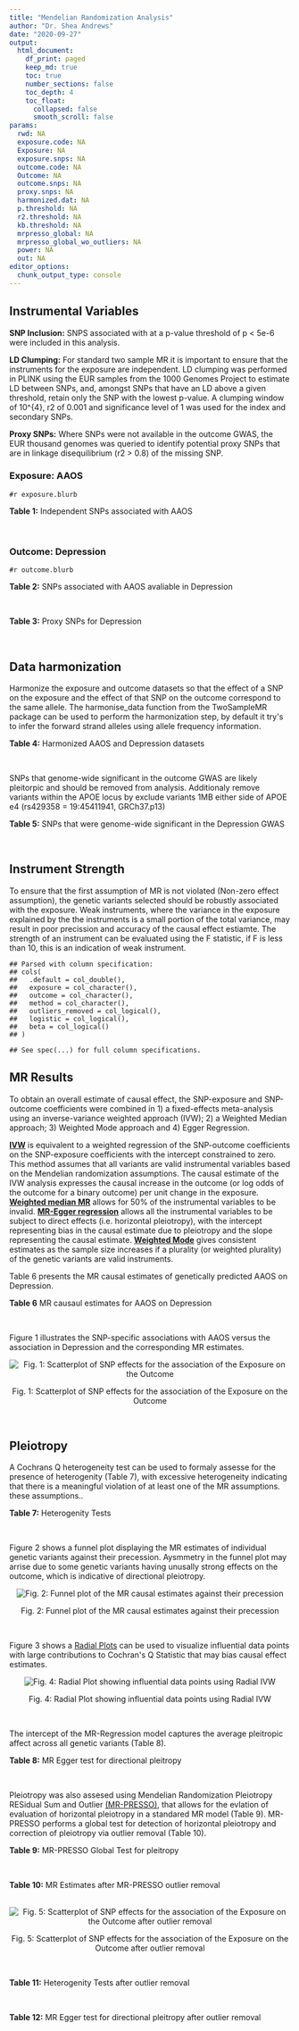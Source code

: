 ```yaml
---
title: "Mendelian Randomization Analysis"
author: "Dr. Shea Andrews"
date: "2020-09-27"
output:
  html_document:
    df_print: paged
    keep_md: true
    toc: true
    number_sections: false
    toc_depth: 4
    toc_float:
      collapsed: false
      smooth_scroll: false
params:
  rwd: NA
  exposure.code: NA
  Exposure: NA
  exposure.snps: NA
  outcome.code: NA
  Outcome: NA
  outcome.snps: NA
  proxy.snps: NA
  harmonized.dat: NA
  p.threshold: NA
  r2.threshold: NA
  kb.threshold: NA
  mrpresso_global: NA
  mrpresso_global_wo_outliers: NA
  power: NA
  out: NA
editor_options:
  chunk_output_type: console
---
```







## Instrumental Variables
**SNP Inclusion:** SNPS associated with at a p-value threshold of p < 5e-6 were included in this analysis.
<br>

**LD Clumping:** For standard two sample MR it is important to ensure that the instruments for the exposure are independent. LD clumping was performed in PLINK using the EUR samples from the 1000 Genomes Project to estimate LD between SNPs, and, amongst SNPs that have an LD above a given threshold, retain only the SNP with the lowest p-value. A clumping window of 10^{4}, r2 of 0.001 and significance level of 1 was used for the index and secondary SNPs.
<br>

**Proxy SNPs:** Where SNPs were not available in the outcome GWAS, the EUR thousand genomes was queried to identify potential proxy SNPs that are in linkage disequilibrium (r2 > 0.8) of the missing SNP.
<br>

### Exposure: AAOS
`#r exposure.blurb`
<br>

**Table 1:** Independent SNPs associated with AAOS
<div data-pagedtable="false">
  <script data-pagedtable-source type="application/json">
{"columns":[{"label":["SNP"],"name":[1],"type":["chr"],"align":["left"]},{"label":["CHROM"],"name":[2],"type":["dbl"],"align":["right"]},{"label":["POS"],"name":[3],"type":["dbl"],"align":["right"]},{"label":["REF"],"name":[4],"type":["chr"],"align":["left"]},{"label":["ALT"],"name":[5],"type":["chr"],"align":["left"]},{"label":["AF"],"name":[6],"type":["dbl"],"align":["right"]},{"label":["BETA"],"name":[7],"type":["dbl"],"align":["right"]},{"label":["SE"],"name":[8],"type":["dbl"],"align":["right"]},{"label":["Z"],"name":[9],"type":["dbl"],"align":["right"]},{"label":["P"],"name":[10],"type":["dbl"],"align":["right"]},{"label":["N"],"name":[11],"type":["dbl"],"align":["right"]},{"label":["TRAIT"],"name":[12],"type":["chr"],"align":["left"]}],"data":[{"1":"rs2649062","2":"1","3":"5799177","4":"A","5":"G","6":"0.3192","7":"0.0652","8":"0.0131","9":"4.977100","10":"6.120e-07","11":"40255","12":"AAOS"},{"1":"rs4662080","2":"1","3":"14363419","4":"C","5":"T","6":"0.6649","7":"0.1421","8":"0.0296","9":"4.800676","10":"1.586e-06","11":"40255","12":"AAOS"},{"1":"rs10919252","2":"1","3":"169802956","4":"C","5":"G","6":"0.3275","7":"0.0975","8":"0.0198","9":"4.924240","10":"8.182e-07","11":"40255","12":"AAOS"},{"1":"rs6701713","2":"1","3":"207786289","4":"A","5":"G","6":"0.7983","7":"-0.0709","8":"0.0146","9":"-4.856160","10":"1.184e-06","11":"40255","12":"AAOS"},{"1":"rs144505123","2":"1","3":"221802052","4":"C","5":"T","6":"0.0113","7":"0.7709","8":"0.1609","9":"4.791175","10":"1.661e-06","11":"40255","12":"AAOS"},{"1":"rs6718282","2":"2","3":"18039651","4":"G","5":"A","6":"0.0440","7":"-0.1421","8":"0.0308","9":"-4.613636","10":"3.840e-06","11":"40255","12":"AAOS"},{"1":"rs114131510","2":"2","3":"78420700","4":"A","5":"G","6":"0.0162","7":"0.6419","8":"0.1406","9":"4.565430","10":"4.949e-06","11":"40255","12":"AAOS"},{"1":"rs12615104","2":"2","3":"109820829","4":"T","5":"C","6":"0.2566","7":"-0.1057","8":"0.0221","9":"-4.782810","10":"1.829e-06","11":"40255","12":"AAOS"},{"1":"rs111906619","2":"2","3":"127789085","4":"C","5":"T","6":"0.0709","7":"0.1268","8":"0.0256","9":"4.953125","10":"7.088e-07","11":"40255","12":"AAOS"},{"1":"rs6431219","2":"2","3":"127862133","4":"C","5":"T","6":"0.4163","7":"0.0774","8":"0.0124","9":"6.241935","10":"3.897e-10","11":"40255","12":"AAOS"},{"1":"rs359982","2":"2","3":"219826934","4":"A","5":"G","6":"0.0781","7":"0.2660","8":"0.0513","9":"5.185190","10":"2.159e-07","11":"40255","12":"AAOS"},{"1":"rs116341973","2":"3","3":"63462893","4":"A","5":"G","6":"0.0227","7":"0.2057","8":"0.0399","9":"5.155390","10":"2.478e-07","11":"40255","12":"AAOS"},{"1":"rs145799027","2":"3","3":"114438213","4":"T","5":"C","6":"0.0147","7":"0.7485","8":"0.1601","9":"4.675200","10":"2.933e-06","11":"40255","12":"AAOS"},{"1":"rs71602496","2":"4","3":"661002","4":"A","5":"G","6":"0.1453","7":"0.0780","8":"0.0171","9":"4.561400","10":"4.978e-06","11":"40255","12":"AAOS"},{"1":"rs115803892","2":"4","3":"134185712","4":"G","5":"A","6":"0.0129","7":"0.9151","8":"0.1973","9":"4.638115","10":"3.498e-06","11":"40255","12":"AAOS"},{"1":"rs1689013","2":"4","3":"181048651","4":"T","5":"C","6":"0.2493","7":"0.0637","8":"0.0139","9":"4.582730","10":"4.657e-06","11":"40255","12":"AAOS"},{"1":"rs144202318","2":"5","3":"165711579","4":"G","5":"A","6":"0.0135","7":"0.7219","8":"0.1572","9":"4.592239","10":"4.356e-06","11":"40255","12":"AAOS"},{"1":"rs77345379","2":"6","3":"69273670","4":"C","5":"T","6":"0.0185","7":"0.2291","8":"0.0501","9":"4.572854","10":"4.830e-06","11":"40255","12":"AAOS"},{"1":"rs12153819","2":"6","3":"83773049","4":"C","5":"T","6":"0.1018","7":"-0.1092","8":"0.0235","9":"-4.646809","10":"3.291e-06","11":"40255","12":"AAOS"},{"1":"rs17170228","2":"7","3":"33076314","4":"G","5":"A","6":"0.0623","7":"0.1215","8":"0.0248","9":"4.899194","10":"1.004e-06","11":"40255","12":"AAOS"},{"1":"rs149907089","2":"7","3":"151626353","4":"G","5":"C","6":"0.0162","7":"0.7109","8":"0.1535","9":"4.631270","10":"3.637e-06","11":"40255","12":"AAOS"},{"1":"rs2725066","2":"8","3":"4438058","4":"T","5":"A","6":"0.5128","7":"-0.0936","8":"0.0191","9":"-4.900524","10":"9.948e-07","11":"40255","12":"AAOS"},{"1":"rs117201713","2":"8","3":"121340499","4":"G","5":"C","6":"0.0408","7":"0.2125","8":"0.0456","9":"4.660088","10":"3.120e-06","11":"40255","12":"AAOS"},{"1":"rs36033332","2":"9","3":"26834807","4":"C","5":"G","6":"0.0386","7":"0.4601","8":"0.0865","9":"5.319080","10":"1.030e-07","11":"40255","12":"AAOS"},{"1":"rs7930318","2":"11","3":"60033371","4":"C","5":"T","6":"0.5996","7":"0.0750","8":"0.0125","9":"6.000000","10":"2.245e-09","11":"40255","12":"AAOS"},{"1":"rs567075","2":"11","3":"85830157","4":"T","5":"C","6":"0.6903","7":"0.0900","8":"0.0132","9":"6.818180","10":"9.084e-12","11":"40255","12":"AAOS"},{"1":"rs11218343","2":"11","3":"121435587","4":"T","5":"C","6":"0.0395","7":"-0.1653","8":"0.0329","9":"-5.024320","10":"5.148e-07","11":"40255","12":"AAOS"},{"1":"rs7958488","2":"12","3":"6546166","4":"A","5":"T","6":"0.0195","7":"0.5085","8":"0.1111","9":"4.576960","10":"4.719e-06","11":"40255","12":"AAOS"},{"1":"rs1118069","2":"12","3":"84739181","4":"A","5":"T","6":"0.7195","7":"0.1012","8":"0.0216","9":"4.685190","10":"2.693e-06","11":"40255","12":"AAOS"},{"1":"rs140016885","2":"12","3":"99679113","4":"A","5":"G","6":"0.0144","7":"0.6851","8":"0.1416","9":"4.838280","10":"1.310e-06","11":"40255","12":"AAOS"},{"1":"rs9582517","2":"13","3":"102331030","4":"T","5":"C","6":"0.5073","7":"-0.1185","8":"0.0257","9":"-4.610890","10":"3.908e-06","11":"40255","12":"AAOS"},{"1":"rs146189059","2":"14","3":"47173254","4":"C","5":"G","6":"0.0111","7":"0.9444","8":"0.1835","9":"5.146590","10":"2.634e-07","11":"40255","12":"AAOS"},{"1":"rs17125944","2":"14","3":"53400629","4":"T","5":"C","6":"0.0924","7":"0.0960","8":"0.0203","9":"4.729060","10":"2.321e-06","11":"40255","12":"AAOS"},{"1":"rs150193285","2":"15","3":"75224360","4":"C","5":"T","6":"0.0109","7":"0.7622","8":"0.1650","9":"4.619394","10":"3.834e-06","11":"40255","12":"AAOS"},{"1":"rs9947273","2":"18","3":"35409158","4":"G","5":"A","6":"0.1431","7":"-0.0853","8":"0.0178","9":"-4.792135","10":"1.593e-06","11":"40255","12":"AAOS"},{"1":"rs62117204","2":"19","3":"45242967","4":"C","5":"T","6":"0.0601","7":"-0.1867","8":"0.0278","9":"-6.715827","10":"1.864e-11","11":"40255","12":"AAOS"},{"1":"rs76205446","2":"19","3":"45355267","4":"T","5":"A","6":"0.0143","7":"0.7096","8":"0.1234","9":"5.750405","10":"9.010e-09","11":"40255","12":"AAOS"},{"1":"rs2075650","2":"19","3":"45395619","4":"A","5":"G","6":"0.2197","7":"0.5502","8":"0.0223","9":"24.672600","10":"5.980e-134","11":"40255","12":"AAOS"},{"1":"rs141441332","2":"19","3":"45438575","4":"C","5":"A","6":"0.0110","7":"0.5383","8":"0.0632","9":"8.517405","10":"1.713e-17","11":"40255","12":"AAOS"},{"1":"rs204469","2":"19","3":"45490285","4":"A","5":"G","6":"0.9632","7":"0.1588","8":"0.0341","9":"4.656890","10":"3.269e-06","11":"40255","12":"AAOS"},{"1":"rs2827191","2":"21","3":"23361798","4":"C","5":"T","6":"0.2857","7":"0.1277","8":"0.0279","9":"4.577061","10":"4.895e-06","11":"40255","12":"AAOS"},{"1":"rs1043441","2":"22","3":"39130964","4":"C","5":"T","6":"0.2893","7":"-0.0639","8":"0.0135","9":"-4.733333","10":"2.110e-06","11":"40255","12":"AAOS"}],"options":{"columns":{"min":{},"max":[10]},"rows":{"min":[10],"max":[10]},"pages":{}}}
  </script>
</div>
<br>

### Outcome: Depression
`#r outcome.blurb`
<br>

**Table 2:** SNPs associated with AAOS avaliable in Depression
<div data-pagedtable="false">
  <script data-pagedtable-source type="application/json">
{"columns":[{"label":["SNP"],"name":[1],"type":["chr"],"align":["left"]},{"label":["CHROM"],"name":[2],"type":["dbl"],"align":["right"]},{"label":["POS"],"name":[3],"type":["dbl"],"align":["right"]},{"label":["REF"],"name":[4],"type":["chr"],"align":["left"]},{"label":["ALT"],"name":[5],"type":["chr"],"align":["left"]},{"label":["AF"],"name":[6],"type":["dbl"],"align":["right"]},{"label":["BETA"],"name":[7],"type":["dbl"],"align":["right"]},{"label":["SE"],"name":[8],"type":["dbl"],"align":["right"]},{"label":["Z"],"name":[9],"type":["dbl"],"align":["right"]},{"label":["P"],"name":[10],"type":["dbl"],"align":["right"]},{"label":["N"],"name":[11],"type":["dbl"],"align":["right"]},{"label":["TRAIT"],"name":[12],"type":["chr"],"align":["left"]}],"data":[{"1":"rs2649062","2":"1","3":"5799177","4":"A","5":"G","6":"0.3162","7":"0.0020","8":"0.0038","9":"0.52631600","10":"0.6015000","11":"807553","12":"Depression"},{"1":"rs4662080","2":"1","3":"14363419","4":"C","5":"T","6":"0.7177","7":"0.0022","8":"0.0040","9":"0.55000000","10":"0.5852000","11":"807553","12":"Depression"},{"1":"rs10919252","2":"1","3":"169802956","4":"C","5":"G","6":"0.3276","7":"0.0034","8":"0.0037","9":"0.91891900","10":"0.3618000","11":"807553","12":"Depression"},{"1":"rs6701713","2":"1","3":"207786289","4":"A","5":"G","6":"0.8125","7":"-0.0009","8":"0.0045","9":"-0.20000000","10":"0.8427000","11":"807553","12":"Depression"},{"1":"rs144505123","2":"1","3":"221802052","4":"C","5":"T","6":"0.0086","7":"-0.0258","8":"0.0222","9":"-1.16216216","10":"0.2445000","11":"807553","12":"Depression"},{"1":"rs6718282","2":"2","3":"18039651","4":"G","5":"A","6":"0.0509","7":"0.0004","8":"0.0083","9":"0.04819277","10":"0.9614000","11":"807553","12":"Depression"},{"1":"rs12615104","2":"2","3":"109820829","4":"T","5":"C","6":"0.2616","7":"0.0023","8":"0.0040","9":"0.57500000","10":"0.5683000","11":"807553","12":"Depression"},{"1":"rs111906619","2":"2","3":"127789085","4":"C","5":"T","6":"0.0748","7":"0.0102","8":"0.0069","9":"1.47826087","10":"0.1366000","11":"807553","12":"Depression"},{"1":"rs6431219","2":"2","3":"127862133","4":"C","5":"T","6":"0.4097","7":"0.0018","8":"0.0036","9":"0.50000000","10":"0.6198000","11":"807553","12":"Depression"},{"1":"rs359982","2":"2","3":"219826934","4":"A","5":"G","6":"0.0702","7":"0.0160","8":"0.0073","9":"2.19178000","10":"0.0274300","11":"807553","12":"Depression"},{"1":"rs116341973","2":"3","3":"63462893","4":"A","5":"G","6":"0.0225","7":"-0.0117","8":"0.0120","9":"-0.97500000","10":"0.3292000","11":"807553","12":"Depression"},{"1":"rs71602496","2":"4","3":"661002","4":"A","5":"G","6":"0.1540","7":"0.0004","8":"0.0050","9":"0.08000000","10":"0.9367000","11":"807553","12":"Depression"},{"1":"rs115803892","2":"4","3":"134185712","4":"G","5":"A","6":"0.0118","7":"-0.0067","8":"0.0169","9":"-0.39644970","10":"0.6923000","11":"807553","12":"Depression"},{"1":"rs1689013","2":"4","3":"181048651","4":"T","5":"C","6":"0.2447","7":"0.0032","8":"0.0041","9":"0.78048800","10":"0.4386000","11":"807553","12":"Depression"},{"1":"rs144202318","2":"5","3":"165711579","4":"G","5":"A","6":"0.0134","7":"0.0316","8":"0.0167","9":"1.89221557","10":"0.0588800","11":"807553","12":"Depression"},{"1":"rs77345379","2":"6","3":"69273670","4":"C","5":"T","6":"0.0192","7":"-0.0190","8":"0.0135","9":"-1.40740741","10":"0.1594000","11":"807553","12":"Depression"},{"1":"rs12153819","2":"6","3":"83773049","4":"C","5":"T","6":"0.1235","7":"0.0129","8":"0.0054","9":"2.38888889","10":"0.0177500","11":"807553","12":"Depression"},{"1":"rs17170228","2":"7","3":"33076314","4":"G","5":"A","6":"0.0656","7":"-0.0034","8":"0.0072","9":"-0.47222222","10":"0.6346000","11":"807553","12":"Depression"},{"1":"rs2725066","2":"8","3":"4438058","4":"T","5":"A","6":"0.5217","7":"0.0059","8":"0.0036","9":"1.63888889","10":"0.1039000","11":"807553","12":"Depression"},{"1":"rs117201713","2":"8","3":"121340499","4":"G","5":"C","6":"0.0387","7":"-0.0179","8":"0.0093","9":"-1.92473118","10":"0.0535000","11":"807553","12":"Depression"},{"1":"rs36033332","2":"9","3":"26834807","4":"C","5":"G","6":"0.0487","7":"0.0114","8":"0.0090","9":"1.26667000","10":"0.2037000","11":"807553","12":"Depression"},{"1":"rs7930318","2":"11","3":"60033371","4":"C","5":"T","6":"0.5961","7":"-0.0008","8":"0.0036","9":"-0.22222222","10":"0.8255000","11":"807553","12":"Depression"},{"1":"rs567075","2":"11","3":"85830157","4":"T","5":"C","6":"0.6784","7":"-0.0038","8":"0.0038","9":"-1.00000000","10":"0.3210000","11":"807553","12":"Depression"},{"1":"rs11218343","2":"11","3":"121435587","4":"T","5":"C","6":"0.0388","7":"-0.0013","8":"0.0092","9":"-0.14130400","10":"0.8873000","11":"807553","12":"Depression"},{"1":"rs7958488","2":"12","3":"6546166","4":"A","5":"T","6":"0.0238","7":"0.0070","8":"0.0122","9":"0.57377000","10":"0.5659000","11":"807553","12":"Depression"},{"1":"rs1118069","2":"12","3":"84739181","4":"A","5":"T","6":"0.7157","7":"0.0157","8":"0.0039","9":"4.02564000","10":"0.0000647","11":"807553","12":"Depression"},{"1":"rs140016885","2":"12","3":"99679113","4":"A","5":"G","6":"0.0153","7":"0.0376","8":"0.0173","9":"2.17341000","10":"0.0300500","11":"807553","12":"Depression"},{"1":"rs9582517","2":"13","3":"102331030","4":"T","5":"C","6":"0.4960","7":"0.0003","8":"0.0035","9":"0.08571430","10":"0.9322000","11":"807553","12":"Depression"},{"1":"rs146189059","2":"14","3":"47173254","4":"C","5":"G","6":"0.0093","7":"0.0227","8":"0.0206","9":"1.10194000","10":"0.2695000","11":"807553","12":"Depression"},{"1":"rs17125944","2":"14","3":"53400629","4":"T","5":"C","6":"0.0909","7":"-0.0136","8":"0.0061","9":"-2.22951000","10":"0.0269300","11":"807553","12":"Depression"},{"1":"rs150193285","2":"15","3":"75224360","4":"C","5":"T","6":"0.0111","7":"0.0185","8":"0.0173","9":"1.06936416","10":"0.2858000","11":"807553","12":"Depression"},{"1":"rs62117204","2":"19","3":"45242967","4":"C","5":"T","6":"0.0706","7":"0.0159","8":"0.0070","9":"2.27142857","10":"0.0222100","11":"807553","12":"Depression"},{"1":"rs76205446","2":"19","3":"45355267","4":"T","5":"A","6":"0.0103","7":"0.0060","8":"0.0188","9":"0.31914894","10":"0.7502000","11":"807553","12":"Depression"},{"1":"rs2075650","2":"19","3":"45395619","4":"A","5":"G","6":"0.1450","7":"-0.0001","8":"0.0050","9":"-0.02000000","10":"0.9842000","11":"807553","12":"Depression"},{"1":"rs141441332","2":"19","3":"45438575","4":"C","5":"A","6":"0.0112","7":"0.0071","8":"0.0181","9":"0.39226519","10":"0.6955000","11":"807553","12":"Depression"},{"1":"rs204469","2":"19","3":"45490285","4":"A","5":"G","6":"0.9576","7":"0.0079","8":"0.0089","9":"0.88764000","10":"0.3730000","11":"807553","12":"Depression"},{"1":"rs2827191","2":"21","3":"23361798","4":"C","5":"T","6":"0.2904","7":"-0.0058","8":"0.0039","9":"-1.48717949","10":"0.1400000","11":"807553","12":"Depression"},{"1":"rs1043441","2":"22","3":"39130964","4":"C","5":"T","6":"0.2951","7":"0.0077","8":"0.0039","9":"1.97435897","10":"0.0500700","11":"807553","12":"Depression"},{"1":"rs114131510","2":"NA","3":"NA","4":"NA","5":"NA","6":"NA","7":"NA","8":"NA","9":"NA","10":"NA","11":"NA","12":"NA"},{"1":"rs145799027","2":"NA","3":"NA","4":"NA","5":"NA","6":"NA","7":"NA","8":"NA","9":"NA","10":"NA","11":"NA","12":"NA"},{"1":"rs149907089","2":"NA","3":"NA","4":"NA","5":"NA","6":"NA","7":"NA","8":"NA","9":"NA","10":"NA","11":"NA","12":"NA"},{"1":"rs9947273","2":"NA","3":"NA","4":"NA","5":"NA","6":"NA","7":"NA","8":"NA","9":"NA","10":"NA","11":"NA","12":"NA"}],"options":{"columns":{"min":{},"max":[10]},"rows":{"min":[10],"max":[10]},"pages":{}}}
  </script>
</div>
<br>

**Table 3:** Proxy SNPs for Depression
<div data-pagedtable="false">
  <script data-pagedtable-source type="application/json">
{"columns":[{"label":["target_snp"],"name":[1],"type":["chr"],"align":["left"]},{"label":["proxy_snp"],"name":[2],"type":["chr"],"align":["left"]},{"label":["ld.r2"],"name":[3],"type":["dbl"],"align":["right"]},{"label":["Dprime"],"name":[4],"type":["dbl"],"align":["right"]},{"label":["PHASE"],"name":[5],"type":["chr"],"align":["left"]},{"label":["X12"],"name":[6],"type":["lgl"],"align":["right"]},{"label":["CHROM"],"name":[7],"type":["dbl"],"align":["right"]},{"label":["POS"],"name":[8],"type":["dbl"],"align":["right"]},{"label":["REF.proxy"],"name":[9],"type":["chr"],"align":["left"]},{"label":["ALT.proxy"],"name":[10],"type":["lgl"],"align":["right"]},{"label":["AF"],"name":[11],"type":["dbl"],"align":["right"]},{"label":["BETA"],"name":[12],"type":["dbl"],"align":["right"]},{"label":["SE"],"name":[13],"type":["dbl"],"align":["right"]},{"label":["Z"],"name":[14],"type":["dbl"],"align":["right"]},{"label":["P"],"name":[15],"type":["dbl"],"align":["right"]},{"label":["N"],"name":[16],"type":["dbl"],"align":["right"]},{"label":["TRAIT"],"name":[17],"type":["chr"],"align":["left"]},{"label":["ref"],"name":[18],"type":["chr"],"align":["left"]},{"label":["ref.proxy"],"name":[19],"type":["lgl"],"align":["right"]},{"label":["alt"],"name":[20],"type":["chr"],"align":["left"]},{"label":["alt.proxy"],"name":[21],"type":["chr"],"align":["left"]},{"label":["ALT"],"name":[22],"type":["chr"],"align":["left"]},{"label":["REF"],"name":[23],"type":["chr"],"align":["left"]},{"label":["proxy.outcome"],"name":[24],"type":["lgl"],"align":["right"]}],"data":[{"1":"rs9947273","2":"rs28702850","3":"1","4":"1","5":"AT/GC","6":"NA","7":"18","8":"35373923","9":"C","10":"TRUE","11":"0.1548","12":"0.0074","13":"0.0049","14":"1.510204","15":"0.1339","16":"807553","17":"Depression","18":"A","19":"TRUE","20":"G","21":"C","22":"A","23":"G","24":"TRUE"},{"1":"rs114131510","2":"NA","3":"NA","4":"NA","5":"NA","6":"NA","7":"NA","8":"NA","9":"NA","10":"NA","11":"NA","12":"NA","13":"NA","14":"NA","15":"NA","16":"NA","17":"NA","18":"NA","19":"NA","20":"NA","21":"NA","22":"NA","23":"NA","24":"NA"},{"1":"rs145799027","2":"NA","3":"NA","4":"NA","5":"NA","6":"NA","7":"NA","8":"NA","9":"NA","10":"NA","11":"NA","12":"NA","13":"NA","14":"NA","15":"NA","16":"NA","17":"NA","18":"NA","19":"NA","20":"NA","21":"NA","22":"NA","23":"NA","24":"NA"},{"1":"rs149907089","2":"NA","3":"NA","4":"NA","5":"NA","6":"NA","7":"NA","8":"NA","9":"NA","10":"NA","11":"NA","12":"NA","13":"NA","14":"NA","15":"NA","16":"NA","17":"NA","18":"NA","19":"NA","20":"NA","21":"NA","22":"NA","23":"NA","24":"NA"}],"options":{"columns":{"min":{},"max":[10]},"rows":{"min":[10],"max":[10]},"pages":{}}}
  </script>
</div>
<br>

## Data harmonization
Harmonize the exposure and outcome datasets so that the effect of a SNP on the exposure and the effect of that SNP on the outcome correspond to the same allele. The harmonise_data function from the TwoSampleMR package can be used to perform the harmonization step, by default it try's to infer the forward strand alleles using allele frequency information.
<br>

**Table 4:** Harmonized AAOS and Depression datasets
<div data-pagedtable="false">
  <script data-pagedtable-source type="application/json">
{"columns":[{"label":["SNP"],"name":[1],"type":["chr"],"align":["left"]},{"label":["effect_allele.exposure"],"name":[2],"type":["chr"],"align":["left"]},{"label":["other_allele.exposure"],"name":[3],"type":["chr"],"align":["left"]},{"label":["effect_allele.outcome"],"name":[4],"type":["chr"],"align":["left"]},{"label":["other_allele.outcome"],"name":[5],"type":["chr"],"align":["left"]},{"label":["beta.exposure"],"name":[6],"type":["dbl"],"align":["right"]},{"label":["beta.outcome"],"name":[7],"type":["dbl"],"align":["right"]},{"label":["eaf.exposure"],"name":[8],"type":["dbl"],"align":["right"]},{"label":["eaf.outcome"],"name":[9],"type":["dbl"],"align":["right"]},{"label":["remove"],"name":[10],"type":["lgl"],"align":["right"]},{"label":["palindromic"],"name":[11],"type":["lgl"],"align":["right"]},{"label":["ambiguous"],"name":[12],"type":["lgl"],"align":["right"]},{"label":["id.outcome"],"name":[13],"type":["chr"],"align":["left"]},{"label":["chr.outcome"],"name":[14],"type":["dbl"],"align":["right"]},{"label":["pos.outcome"],"name":[15],"type":["dbl"],"align":["right"]},{"label":["se.outcome"],"name":[16],"type":["dbl"],"align":["right"]},{"label":["z.outcome"],"name":[17],"type":["dbl"],"align":["right"]},{"label":["pval.outcome"],"name":[18],"type":["dbl"],"align":["right"]},{"label":["samplesize.outcome"],"name":[19],"type":["dbl"],"align":["right"]},{"label":["outcome"],"name":[20],"type":["chr"],"align":["left"]},{"label":["mr_keep.outcome"],"name":[21],"type":["lgl"],"align":["right"]},{"label":["pval_origin.outcome"],"name":[22],"type":["chr"],"align":["left"]},{"label":["chr.exposure"],"name":[23],"type":["dbl"],"align":["right"]},{"label":["pos.exposure"],"name":[24],"type":["dbl"],"align":["right"]},{"label":["se.exposure"],"name":[25],"type":["dbl"],"align":["right"]},{"label":["z.exposure"],"name":[26],"type":["dbl"],"align":["right"]},{"label":["pval.exposure"],"name":[27],"type":["dbl"],"align":["right"]},{"label":["samplesize.exposure"],"name":[28],"type":["dbl"],"align":["right"]},{"label":["exposure"],"name":[29],"type":["chr"],"align":["left"]},{"label":["mr_keep.exposure"],"name":[30],"type":["lgl"],"align":["right"]},{"label":["pval_origin.exposure"],"name":[31],"type":["chr"],"align":["left"]},{"label":["id.exposure"],"name":[32],"type":["chr"],"align":["left"]},{"label":["action"],"name":[33],"type":["dbl"],"align":["right"]},{"label":["mr_keep"],"name":[34],"type":["lgl"],"align":["right"]},{"label":["pt"],"name":[35],"type":["dbl"],"align":["right"]},{"label":["pleitropy_keep"],"name":[36],"type":["lgl"],"align":["right"]},{"label":["mrpresso_RSSobs"],"name":[37],"type":["dbl"],"align":["right"]},{"label":["mrpresso_pval"],"name":[38],"type":["dbl"],"align":["right"]},{"label":["mrpresso_keep"],"name":[39],"type":["lgl"],"align":["right"]}],"data":[{"1":"rs1043441","2":"T","3":"C","4":"T","5":"C","6":"-0.0639","7":"0.0077","8":"0.2893","9":"0.2951","10":"FALSE","11":"FALSE","12":"FALSE","13":"IJGzs3","14":"22","15":"39130964","16":"0.0039","17":"1.97435897","18":"0.0500700","19":"807553","20":"Howard2019dep23andMe","21":"TRUE","22":"reported","23":"22","24":"39130964","25":"0.0135","26":"-4.733333","27":"2.110e-06","28":"40255","29":"Huang2017aaos","30":"TRUE","31":"reported","32":"g7cVjs","33":"2","34":"TRUE","35":"5e-06","36":"TRUE","37":"6.961264e-05","38":"1.0000","39":"TRUE"},{"1":"rs10919252","2":"G","3":"C","4":"G","5":"C","6":"0.0975","7":"0.0034","8":"0.3275","9":"0.3276","10":"FALSE","11":"TRUE","12":"FALSE","13":"IJGzs3","14":"1","15":"169802956","16":"0.0037","17":"0.91891900","18":"0.3618000","19":"807553","20":"Howard2019dep23andMe","21":"TRUE","22":"reported","23":"1","24":"169802956","25":"0.0198","26":"4.924240","27":"8.182e-07","28":"40255","29":"Huang2017aaos","30":"TRUE","31":"reported","32":"g7cVjs","33":"2","34":"TRUE","35":"5e-06","36":"TRUE","37":"6.754673e-06","38":"1.0000","39":"TRUE"},{"1":"rs1118069","2":"T","3":"A","4":"T","5":"A","6":"0.1012","7":"0.0157","8":"0.7195","9":"0.7157","10":"FALSE","11":"TRUE","12":"FALSE","13":"IJGzs3","14":"12","15":"84739181","16":"0.0039","17":"4.02564000","18":"0.0000647","19":"807553","20":"Howard2019dep23andMe","21":"TRUE","22":"reported","23":"12","24":"84739181","25":"0.0216","26":"4.685190","27":"2.693e-06","28":"40255","29":"Huang2017aaos","30":"TRUE","31":"reported","32":"g7cVjs","33":"2","34":"TRUE","35":"5e-06","36":"TRUE","37":"2.297323e-04","38":"0.0033","39":"FALSE"},{"1":"rs111906619","2":"T","3":"C","4":"T","5":"C","6":"0.1268","7":"0.0102","8":"0.0709","9":"0.0748","10":"FALSE","11":"FALSE","12":"FALSE","13":"IJGzs3","14":"2","15":"127789085","16":"0.0069","17":"1.47826087","18":"0.1366000","19":"807553","20":"Howard2019dep23andMe","21":"TRUE","22":"reported","23":"2","24":"127789085","25":"0.0256","26":"4.953125","27":"7.088e-07","28":"40255","29":"Huang2017aaos","30":"TRUE","31":"reported","32":"g7cVjs","33":"2","34":"TRUE","35":"5e-06","36":"TRUE","37":"8.435264e-05","38":"1.0000","39":"TRUE"},{"1":"rs11218343","2":"C","3":"T","4":"C","5":"T","6":"-0.1653","7":"-0.0013","8":"0.0395","9":"0.0388","10":"FALSE","11":"FALSE","12":"FALSE","13":"IJGzs3","14":"11","15":"121435587","16":"0.0092","17":"-0.14130400","18":"0.8873000","19":"807553","20":"Howard2019dep23andMe","21":"TRUE","22":"reported","23":"11","24":"121435587","25":"0.0329","26":"-5.024320","27":"5.148e-07","28":"40255","29":"Huang2017aaos","30":"TRUE","31":"reported","32":"g7cVjs","33":"2","34":"TRUE","35":"5e-06","36":"TRUE","37":"2.748206e-08","38":"1.0000","39":"TRUE"},{"1":"rs115803892","2":"A","3":"G","4":"A","5":"G","6":"0.9151","7":"-0.0067","8":"0.0129","9":"0.0118","10":"FALSE","11":"FALSE","12":"FALSE","13":"IJGzs3","14":"4","15":"134185712","16":"0.0169","17":"-0.39644970","18":"0.6923000","19":"807553","20":"Howard2019dep23andMe","21":"TRUE","22":"reported","23":"4","24":"134185712","25":"0.1973","26":"4.638115","27":"3.498e-06","28":"40255","29":"Huang2017aaos","30":"TRUE","31":"reported","32":"g7cVjs","33":"2","34":"TRUE","35":"5e-06","36":"TRUE","37":"2.714574e-04","38":"1.0000","39":"TRUE"},{"1":"rs116341973","2":"G","3":"A","4":"G","5":"A","6":"0.2057","7":"-0.0117","8":"0.0227","9":"0.0225","10":"FALSE","11":"FALSE","12":"FALSE","13":"IJGzs3","14":"3","15":"63462893","16":"0.0120","17":"-0.97500000","18":"0.3292000","19":"807553","20":"Howard2019dep23andMe","21":"TRUE","22":"reported","23":"3","24":"63462893","25":"0.0399","26":"5.155390","27":"2.478e-07","28":"40255","29":"Huang2017aaos","30":"TRUE","31":"reported","32":"g7cVjs","33":"2","34":"TRUE","35":"5e-06","36":"TRUE","37":"1.866125e-04","38":"1.0000","39":"TRUE"},{"1":"rs117201713","2":"C","3":"G","4":"C","5":"G","6":"0.2125","7":"-0.0179","8":"0.0408","9":"0.0387","10":"FALSE","11":"TRUE","12":"FALSE","13":"IJGzs3","14":"8","15":"121340499","16":"0.0093","17":"-1.92473118","18":"0.0535000","19":"807553","20":"Howard2019dep23andMe","21":"TRUE","22":"reported","23":"8","24":"121340499","25":"0.0456","26":"4.660088","27":"3.120e-06","28":"40255","29":"Huang2017aaos","30":"TRUE","31":"reported","32":"g7cVjs","33":"2","34":"TRUE","35":"5e-06","36":"TRUE","37":"4.058580e-04","38":"1.0000","39":"TRUE"},{"1":"rs12153819","2":"T","3":"C","4":"T","5":"C","6":"-0.1092","7":"0.0129","8":"0.1018","9":"0.1235","10":"FALSE","11":"FALSE","12":"FALSE","13":"IJGzs3","14":"6","15":"83773049","16":"0.0054","17":"2.38888889","18":"0.0177500","19":"807553","20":"Howard2019dep23andMe","21":"TRUE","22":"reported","23":"6","24":"83773049","25":"0.0235","26":"-4.646809","27":"3.291e-06","28":"40255","29":"Huang2017aaos","30":"TRUE","31":"reported","32":"g7cVjs","33":"2","34":"TRUE","35":"5e-06","36":"TRUE","37":"1.978565e-04","38":"0.2970","39":"TRUE"},{"1":"rs12615104","2":"C","3":"T","4":"C","5":"T","6":"-0.1057","7":"0.0023","8":"0.2566","9":"0.2616","10":"FALSE","11":"FALSE","12":"FALSE","13":"IJGzs3","14":"2","15":"109820829","16":"0.0040","17":"0.57500000","18":"0.5683000","19":"807553","20":"Howard2019dep23andMe","21":"TRUE","22":"reported","23":"2","24":"109820829","25":"0.0221","26":"-4.782810","27":"1.829e-06","28":"40255","29":"Huang2017aaos","30":"TRUE","31":"reported","32":"g7cVjs","33":"2","34":"TRUE","35":"5e-06","36":"TRUE","37":"1.099739e-05","38":"1.0000","39":"TRUE"},{"1":"rs140016885","2":"G","3":"A","4":"G","5":"A","6":"0.6851","7":"0.0376","8":"0.0144","9":"0.0153","10":"FALSE","11":"FALSE","12":"FALSE","13":"IJGzs3","14":"12","15":"99679113","16":"0.0173","17":"2.17341000","18":"0.0300500","19":"807553","20":"Howard2019dep23andMe","21":"TRUE","22":"reported","23":"12","24":"99679113","25":"0.1416","26":"4.838280","27":"1.310e-06","28":"40255","29":"Huang2017aaos","30":"TRUE","31":"reported","32":"g7cVjs","33":"2","34":"TRUE","35":"5e-06","36":"TRUE","37":"1.111695e-03","38":"1.0000","39":"TRUE"},{"1":"rs141441332","2":"A","3":"C","4":"A","5":"C","6":"0.5383","7":"0.0071","8":"0.0110","9":"0.0112","10":"FALSE","11":"FALSE","12":"FALSE","13":"IJGzs3","14":"19","15":"45438575","16":"0.0181","17":"0.39226519","18":"0.6955000","19":"807553","20":"Howard2019dep23andMe","21":"TRUE","22":"reported","23":"19","24":"45438575","25":"0.0632","26":"8.517405","27":"1.713e-17","28":"40255","29":"Huang2017aaos","30":"TRUE","31":"reported","32":"g7cVjs","33":"2","34":"TRUE","35":"5e-06","36":"FALSE","37":"NA","38":"NA","39":"NA"},{"1":"rs144202318","2":"A","3":"G","4":"A","5":"G","6":"0.7219","7":"0.0316","8":"0.0135","9":"0.0134","10":"FALSE","11":"FALSE","12":"FALSE","13":"IJGzs3","14":"5","15":"165711579","16":"0.0167","17":"1.89221557","18":"0.0588800","19":"807553","20":"Howard2019dep23andMe","21":"TRUE","22":"reported","23":"5","24":"165711579","25":"0.1572","26":"4.592239","27":"4.356e-06","28":"40255","29":"Huang2017aaos","30":"TRUE","31":"reported","32":"g7cVjs","33":"2","34":"TRUE","35":"5e-06","36":"TRUE","37":"7.262688e-04","38":"1.0000","39":"TRUE"},{"1":"rs144505123","2":"T","3":"C","4":"T","5":"C","6":"0.7709","7":"-0.0258","8":"0.0113","9":"0.0086","10":"FALSE","11":"FALSE","12":"FALSE","13":"IJGzs3","14":"1","15":"221802052","16":"0.0222","17":"-1.16216216","18":"0.2445000","19":"807553","20":"Howard2019dep23andMe","21":"TRUE","22":"reported","23":"1","24":"221802052","25":"0.1609","26":"4.791175","27":"1.661e-06","28":"40255","29":"Huang2017aaos","30":"TRUE","31":"reported","32":"g7cVjs","33":"2","34":"TRUE","35":"5e-06","36":"TRUE","37":"1.159265e-03","38":"1.0000","39":"TRUE"},{"1":"rs146189059","2":"G","3":"C","4":"G","5":"C","6":"0.9444","7":"0.0227","8":"0.0111","9":"0.0093","10":"FALSE","11":"TRUE","12":"FALSE","13":"IJGzs3","14":"14","15":"47173254","16":"0.0206","17":"1.10194000","18":"0.2695000","19":"807553","20":"Howard2019dep23andMe","21":"TRUE","22":"reported","23":"14","24":"47173254","25":"0.1835","26":"5.146590","27":"2.634e-07","28":"40255","29":"Huang2017aaos","30":"TRUE","31":"reported","32":"g7cVjs","33":"2","34":"TRUE","35":"5e-06","36":"TRUE","37":"2.390331e-04","38":"1.0000","39":"TRUE"},{"1":"rs150193285","2":"T","3":"C","4":"T","5":"C","6":"0.7622","7":"0.0185","8":"0.0109","9":"0.0111","10":"FALSE","11":"FALSE","12":"FALSE","13":"IJGzs3","14":"15","15":"75224360","16":"0.0173","17":"1.06936416","18":"0.2858000","19":"807553","20":"Howard2019dep23andMe","21":"TRUE","22":"reported","23":"15","24":"75224360","25":"0.1650","26":"4.619394","27":"3.834e-06","28":"40255","29":"Huang2017aaos","30":"TRUE","31":"reported","32":"g7cVjs","33":"2","34":"TRUE","35":"5e-06","36":"TRUE","37":"1.586570e-04","38":"1.0000","39":"TRUE"},{"1":"rs1689013","2":"C","3":"T","4":"C","5":"T","6":"0.0637","7":"0.0032","8":"0.2493","9":"0.2447","10":"FALSE","11":"FALSE","12":"FALSE","13":"IJGzs3","14":"4","15":"181048651","16":"0.0041","17":"0.78048800","18":"0.4386000","19":"807553","20":"Howard2019dep23andMe","21":"TRUE","22":"reported","23":"4","24":"181048651","25":"0.0139","26":"4.582730","27":"4.657e-06","28":"40255","29":"Huang2017aaos","30":"TRUE","31":"reported","32":"g7cVjs","33":"2","34":"TRUE","35":"5e-06","36":"TRUE","37":"7.065310e-06","38":"1.0000","39":"TRUE"},{"1":"rs17125944","2":"C","3":"T","4":"C","5":"T","6":"0.0960","7":"-0.0136","8":"0.0924","9":"0.0909","10":"FALSE","11":"FALSE","12":"FALSE","13":"IJGzs3","14":"14","15":"53400629","16":"0.0061","17":"-2.22951000","18":"0.0269300","19":"807553","20":"Howard2019dep23andMe","21":"TRUE","22":"reported","23":"14","24":"53400629","25":"0.0203","26":"4.729060","27":"2.321e-06","28":"40255","29":"Huang2017aaos","30":"TRUE","31":"reported","32":"g7cVjs","33":"2","34":"TRUE","35":"5e-06","36":"TRUE","37":"2.124339e-04","38":"0.4917","39":"TRUE"},{"1":"rs17170228","2":"A","3":"G","4":"A","5":"G","6":"0.1215","7":"-0.0034","8":"0.0623","9":"0.0656","10":"FALSE","11":"FALSE","12":"FALSE","13":"IJGzs3","14":"7","15":"33076314","16":"0.0072","17":"-0.47222222","18":"0.6346000","19":"807553","20":"Howard2019dep23andMe","21":"TRUE","22":"reported","23":"7","24":"33076314","25":"0.0248","26":"4.899194","27":"1.004e-06","28":"40255","29":"Huang2017aaos","30":"TRUE","31":"reported","32":"g7cVjs","33":"2","34":"TRUE","35":"5e-06","36":"TRUE","37":"2.043557e-05","38":"1.0000","39":"TRUE"},{"1":"rs204469","2":"G","3":"A","4":"G","5":"A","6":"0.1588","7":"0.0079","8":"0.9632","9":"0.9576","10":"FALSE","11":"FALSE","12":"FALSE","13":"IJGzs3","14":"19","15":"45490285","16":"0.0089","17":"0.88764000","18":"0.3730000","19":"807553","20":"Howard2019dep23andMe","21":"TRUE","22":"reported","23":"19","24":"45490285","25":"0.0341","26":"4.656890","27":"3.269e-06","28":"40255","29":"Huang2017aaos","30":"TRUE","31":"reported","32":"g7cVjs","33":"2","34":"TRUE","35":"5e-06","36":"FALSE","37":"NA","38":"NA","39":"NA"},{"1":"rs2075650","2":"G","3":"A","4":"G","5":"A","6":"0.5502","7":"-0.0001","8":"0.2197","9":"0.1450","10":"FALSE","11":"FALSE","12":"FALSE","13":"IJGzs3","14":"19","15":"45395619","16":"0.0050","17":"-0.02000000","18":"0.9842000","19":"807553","20":"Howard2019dep23andMe","21":"TRUE","22":"reported","23":"19","24":"45395619","25":"0.0223","26":"24.672600","27":"5.980e-134","28":"40255","29":"Huang2017aaos","30":"TRUE","31":"reported","32":"g7cVjs","33":"2","34":"TRUE","35":"5e-06","36":"FALSE","37":"NA","38":"NA","39":"NA"},{"1":"rs2649062","2":"G","3":"A","4":"G","5":"A","6":"0.0652","7":"0.0020","8":"0.3192","9":"0.3162","10":"FALSE","11":"FALSE","12":"FALSE","13":"IJGzs3","14":"1","15":"5799177","16":"0.0038","17":"0.52631600","18":"0.6015000","19":"807553","20":"Howard2019dep23andMe","21":"TRUE","22":"reported","23":"1","24":"5799177","25":"0.0131","26":"4.977100","27":"6.120e-07","28":"40255","29":"Huang2017aaos","30":"TRUE","31":"reported","32":"g7cVjs","33":"2","34":"TRUE","35":"5e-06","36":"TRUE","37":"2.065599e-06","38":"1.0000","39":"TRUE"},{"1":"rs2725066","2":"A","3":"T","4":"A","5":"T","6":"-0.0936","7":"0.0059","8":"0.5128","9":"0.5217","10":"FALSE","11":"TRUE","12":"TRUE","13":"IJGzs3","14":"8","15":"4438058","16":"0.0036","17":"1.63888889","18":"0.1039000","19":"807553","20":"Howard2019dep23andMe","21":"TRUE","22":"reported","23":"8","24":"4438058","25":"0.0191","26":"-4.900524","27":"9.948e-07","28":"40255","29":"Huang2017aaos","30":"TRUE","31":"reported","32":"g7cVjs","33":"2","34":"FALSE","35":"5e-06","36":"TRUE","37":"NA","38":"NA","39":"NA"},{"1":"rs2827191","2":"T","3":"C","4":"T","5":"C","6":"0.1277","7":"-0.0058","8":"0.2857","9":"0.2904","10":"FALSE","11":"FALSE","12":"FALSE","13":"IJGzs3","14":"21","15":"23361798","16":"0.0039","17":"-1.48717949","18":"0.1400000","19":"807553","20":"Howard2019dep23andMe","21":"TRUE","22":"reported","23":"21","24":"23361798","25":"0.0279","26":"4.577061","27":"4.895e-06","28":"40255","29":"Huang2017aaos","30":"TRUE","31":"reported","32":"g7cVjs","33":"2","34":"TRUE","35":"5e-06","36":"TRUE","37":"5.181105e-05","38":"1.0000","39":"TRUE"},{"1":"rs359982","2":"G","3":"A","4":"G","5":"A","6":"0.2660","7":"0.0160","8":"0.0781","9":"0.0702","10":"FALSE","11":"FALSE","12":"FALSE","13":"IJGzs3","14":"2","15":"219826934","16":"0.0073","17":"2.19178000","18":"0.0274300","19":"807553","20":"Howard2019dep23andMe","21":"TRUE","22":"reported","23":"2","24":"219826934","25":"0.0513","26":"5.185190","27":"2.159e-07","28":"40255","29":"Huang2017aaos","30":"TRUE","31":"reported","32":"g7cVjs","33":"2","34":"TRUE","35":"5e-06","36":"TRUE","37":"2.045290e-04","38":"1.0000","39":"TRUE"},{"1":"rs36033332","2":"G","3":"C","4":"G","5":"C","6":"0.4601","7":"0.0114","8":"0.0386","9":"0.0487","10":"FALSE","11":"TRUE","12":"FALSE","13":"IJGzs3","14":"9","15":"26834807","16":"0.0090","17":"1.26667000","18":"0.2037000","19":"807553","20":"Howard2019dep23andMe","21":"TRUE","22":"reported","23":"9","24":"26834807","25":"0.0865","26":"5.319080","27":"1.030e-07","28":"40255","29":"Huang2017aaos","30":"TRUE","31":"reported","32":"g7cVjs","33":"2","34":"TRUE","35":"5e-06","36":"TRUE","37":"6.486117e-05","38":"1.0000","39":"TRUE"},{"1":"rs4662080","2":"T","3":"C","4":"T","5":"C","6":"0.1421","7":"0.0022","8":"0.6649","9":"0.7177","10":"FALSE","11":"FALSE","12":"FALSE","13":"IJGzs3","14":"1","15":"14363419","16":"0.0040","17":"0.55000000","18":"0.5852000","19":"807553","20":"Howard2019dep23andMe","21":"TRUE","22":"reported","23":"1","24":"14363419","25":"0.0296","26":"4.800676","27":"1.586e-06","28":"40255","29":"Huang2017aaos","30":"TRUE","31":"reported","32":"g7cVjs","33":"2","34":"TRUE","35":"5e-06","36":"TRUE","37":"9.693092e-07","38":"1.0000","39":"TRUE"},{"1":"rs567075","2":"C","3":"T","4":"C","5":"T","6":"0.0900","7":"-0.0038","8":"0.6903","9":"0.6784","10":"FALSE","11":"FALSE","12":"FALSE","13":"IJGzs3","14":"11","15":"85830157","16":"0.0038","17":"-1.00000000","18":"0.3210000","19":"807553","20":"Howard2019dep23andMe","21":"TRUE","22":"reported","23":"11","24":"85830157","25":"0.0132","26":"6.818180","27":"9.084e-12","28":"40255","29":"Huang2017aaos","30":"TRUE","31":"reported","32":"g7cVjs","33":"2","34":"TRUE","35":"5e-06","36":"TRUE","37":"2.197788e-05","38":"1.0000","39":"TRUE"},{"1":"rs62117204","2":"T","3":"C","4":"T","5":"C","6":"-0.1867","7":"0.0159","8":"0.0601","9":"0.0706","10":"FALSE","11":"FALSE","12":"FALSE","13":"IJGzs3","14":"19","15":"45242967","16":"0.0070","17":"2.27142857","18":"0.0222100","19":"807553","20":"Howard2019dep23andMe","21":"TRUE","22":"reported","23":"19","24":"45242967","25":"0.0278","26":"-6.715827","27":"1.864e-11","28":"40255","29":"Huang2017aaos","30":"TRUE","31":"reported","32":"g7cVjs","33":"2","34":"TRUE","35":"5e-06","36":"FALSE","37":"NA","38":"NA","39":"NA"},{"1":"rs6431219","2":"T","3":"C","4":"T","5":"C","6":"0.0774","7":"0.0018","8":"0.4163","9":"0.4097","10":"FALSE","11":"FALSE","12":"FALSE","13":"IJGzs3","14":"2","15":"127862133","16":"0.0036","17":"0.50000000","18":"0.6198000","19":"807553","20":"Howard2019dep23andMe","21":"TRUE","22":"reported","23":"2","24":"127862133","25":"0.0124","26":"6.241935","27":"3.897e-10","28":"40255","29":"Huang2017aaos","30":"TRUE","31":"reported","32":"g7cVjs","33":"2","34":"TRUE","35":"5e-06","36":"TRUE","37":"1.282897e-06","38":"1.0000","39":"TRUE"},{"1":"rs6701713","2":"G","3":"A","4":"G","5":"A","6":"-0.0709","7":"-0.0009","8":"0.7983","9":"0.8125","10":"FALSE","11":"FALSE","12":"FALSE","13":"IJGzs3","14":"1","15":"207786289","16":"0.0045","17":"-0.20000000","18":"0.8427000","19":"807553","20":"Howard2019dep23andMe","21":"TRUE","22":"reported","23":"1","24":"207786289","25":"0.0146","26":"-4.856160","27":"1.184e-06","28":"40255","29":"Huang2017aaos","30":"TRUE","31":"reported","32":"g7cVjs","33":"2","34":"TRUE","35":"5e-06","36":"TRUE","37":"7.532559e-08","38":"1.0000","39":"TRUE"},{"1":"rs6718282","2":"A","3":"G","4":"A","5":"G","6":"-0.1421","7":"0.0004","8":"0.0440","9":"0.0509","10":"FALSE","11":"FALSE","12":"FALSE","13":"IJGzs3","14":"2","15":"18039651","16":"0.0083","17":"0.04819277","18":"0.9614000","19":"807553","20":"Howard2019dep23andMe","21":"TRUE","22":"reported","23":"2","24":"18039651","25":"0.0308","26":"-4.613636","27":"3.840e-06","28":"40255","29":"Huang2017aaos","30":"TRUE","31":"reported","32":"g7cVjs","33":"2","34":"TRUE","35":"5e-06","36":"TRUE","37":"2.807154e-06","38":"1.0000","39":"TRUE"},{"1":"rs71602496","2":"G","3":"A","4":"G","5":"A","6":"0.0780","7":"0.0004","8":"0.1453","9":"0.1540","10":"FALSE","11":"FALSE","12":"FALSE","13":"IJGzs3","14":"4","15":"661002","16":"0.0050","17":"0.08000000","18":"0.9367000","19":"807553","20":"Howard2019dep23andMe","21":"TRUE","22":"reported","23":"4","24":"661002","25":"0.0171","26":"4.561400","27":"4.978e-06","28":"40255","29":"Huang2017aaos","30":"TRUE","31":"reported","32":"g7cVjs","33":"2","34":"TRUE","35":"5e-06","36":"TRUE","37":"8.599615e-08","38":"1.0000","39":"TRUE"},{"1":"rs76205446","2":"A","3":"T","4":"A","5":"T","6":"0.7096","7":"0.0060","8":"0.0143","9":"0.0103","10":"FALSE","11":"TRUE","12":"FALSE","13":"IJGzs3","14":"19","15":"45355267","16":"0.0188","17":"0.31914894","18":"0.7502000","19":"807553","20":"Howard2019dep23andMe","21":"TRUE","22":"reported","23":"19","24":"45355267","25":"0.1234","26":"5.750405","27":"9.010e-09","28":"40255","29":"Huang2017aaos","30":"TRUE","31":"reported","32":"g7cVjs","33":"2","34":"TRUE","35":"5e-06","36":"FALSE","37":"NA","38":"NA","39":"NA"},{"1":"rs77345379","2":"T","3":"C","4":"T","5":"C","6":"0.2291","7":"-0.0190","8":"0.0185","9":"0.0192","10":"FALSE","11":"FALSE","12":"FALSE","13":"IJGzs3","14":"6","15":"69273670","16":"0.0135","17":"-1.40740741","18":"0.1594000","19":"807553","20":"Howard2019dep23andMe","21":"TRUE","22":"reported","23":"6","24":"69273670","25":"0.0501","26":"4.572854","27":"4.830e-06","28":"40255","29":"Huang2017aaos","30":"TRUE","31":"reported","32":"g7cVjs","33":"2","34":"TRUE","35":"5e-06","36":"TRUE","37":"4.511645e-04","38":"1.0000","39":"TRUE"},{"1":"rs7930318","2":"T","3":"C","4":"T","5":"C","6":"0.0750","7":"-0.0008","8":"0.5996","9":"0.5961","10":"FALSE","11":"FALSE","12":"FALSE","13":"IJGzs3","14":"11","15":"60033371","16":"0.0036","17":"-0.22222222","18":"0.8255000","19":"807553","20":"Howard2019dep23andMe","21":"TRUE","22":"reported","23":"11","24":"60033371","25":"0.0125","26":"6.000000","27":"2.245e-09","28":"40255","29":"Huang2017aaos","30":"TRUE","31":"reported","32":"g7cVjs","33":"2","34":"TRUE","35":"5e-06","36":"TRUE","37":"2.209801e-06","38":"1.0000","39":"TRUE"},{"1":"rs7958488","2":"T","3":"A","4":"T","5":"A","6":"0.5085","7":"0.0070","8":"0.0195","9":"0.0238","10":"FALSE","11":"TRUE","12":"FALSE","13":"IJGzs3","14":"12","15":"6546166","16":"0.0122","17":"0.57377000","18":"0.5659000","19":"807553","20":"Howard2019dep23andMe","21":"TRUE","22":"reported","23":"12","24":"6546166","25":"0.1111","26":"4.576960","27":"4.719e-06","28":"40255","29":"Huang2017aaos","30":"TRUE","31":"reported","32":"g7cVjs","33":"2","34":"TRUE","35":"5e-06","36":"TRUE","37":"7.056082e-06","38":"1.0000","39":"TRUE"},{"1":"rs9582517","2":"C","3":"T","4":"C","5":"T","6":"-0.1185","7":"0.0003","8":"0.5073","9":"0.4960","10":"FALSE","11":"FALSE","12":"FALSE","13":"IJGzs3","14":"13","15":"102331030","16":"0.0035","17":"0.08571430","18":"0.9322000","19":"807553","20":"Howard2019dep23andMe","21":"TRUE","22":"reported","23":"13","24":"102331030","25":"0.0257","26":"-4.610890","27":"3.908e-06","28":"40255","29":"Huang2017aaos","30":"TRUE","31":"reported","32":"g7cVjs","33":"2","34":"TRUE","35":"5e-06","36":"TRUE","37":"1.974580e-06","38":"1.0000","39":"TRUE"},{"1":"rs9947273","2":"A","3":"G","4":"A","5":"G","6":"-0.0853","7":"0.0074","8":"0.1431","9":"0.1548","10":"FALSE","11":"FALSE","12":"FALSE","13":"IJGzs3","14":"18","15":"35373923","16":"0.0049","17":"1.51020408","18":"0.1339000","19":"807553","20":"Howard2019dep23andMe","21":"TRUE","22":"reported","23":"18","24":"35409158","25":"0.0178","26":"-4.792135","27":"1.593e-06","28":"40255","29":"Huang2017aaos","30":"TRUE","31":"reported","32":"g7cVjs","33":"2","34":"TRUE","35":"5e-06","36":"TRUE","37":"6.792830e-05","38":"1.0000","39":"TRUE"}],"options":{"columns":{"min":{},"max":[10]},"rows":{"min":[10],"max":[10]},"pages":{}}}
  </script>
</div>
<br>

SNPs that genome-wide significant in the outcome GWAS are likely pleitorpic and should be removed from analysis. Additionaly remove variants within the APOE locus by exclude variants 1MB either side of APOE e4 (rs429358 = 19:45411941, GRCh37.p13)
<br>


**Table 5:** SNPs that were genome-wide significant in the Depression GWAS
<div data-pagedtable="false">
  <script data-pagedtable-source type="application/json">
{"columns":[{"label":["SNP"],"name":[1],"type":["chr"],"align":["left"]},{"label":["chr.outcome"],"name":[2],"type":["dbl"],"align":["right"]},{"label":["pos.outcome"],"name":[3],"type":["dbl"],"align":["right"]},{"label":["pval.exposure"],"name":[4],"type":["dbl"],"align":["right"]},{"label":["pval.outcome"],"name":[5],"type":["dbl"],"align":["right"]}],"data":[{"1":"rs141441332","2":"19","3":"45438575","4":"1.713e-17","5":"0.69550"},{"1":"rs204469","2":"19","3":"45490285","4":"3.269e-06","5":"0.37300"},{"1":"rs2075650","2":"19","3":"45395619","4":"5.980e-134","5":"0.98420"},{"1":"rs62117204","2":"19","3":"45242967","4":"1.864e-11","5":"0.02221"},{"1":"rs76205446","2":"19","3":"45355267","4":"9.010e-09","5":"0.75020"}],"options":{"columns":{"min":{},"max":[10]},"rows":{"min":[10],"max":[10]},"pages":{}}}
  </script>
</div>
<br>


## Instrument Strength
To ensure that the first assumption of MR is not violated (Non-zero effect assumption), the genetic variants selected should be robustly associated with the exposure. Weak instruments, where the variance in the exposure explained by the the instruments is a small portion of the total variance, may result in poor precission and accuracy of the causal effect estiamte. The strength of an instrument can be evaluated using the F statistic, if F is less than 10, this is an indication of weak instrument.


```
## Parsed with column specification:
## cols(
##   .default = col_double(),
##   exposure = col_character(),
##   outcome = col_character(),
##   method = col_character(),
##   outliers_removed = col_logical(),
##   logistic = col_logical(),
##   beta = col_logical()
## )
```

```
## See spec(...) for full column specifications.
```

<div data-pagedtable="false">
  <script data-pagedtable-source type="application/json">
{"columns":[{"label":["outliers_removed"],"name":[1],"type":["lgl"],"align":["right"]},{"label":["pve.exposure"],"name":[2],"type":["dbl"],"align":["right"]},{"label":["F"],"name":[3],"type":["dbl"],"align":["right"]},{"label":["Alpha"],"name":[4],"type":["dbl"],"align":["right"]},{"label":["NCP"],"name":[5],"type":["dbl"],"align":["right"]},{"label":["Power"],"name":[6],"type":["dbl"],"align":["right"]}],"data":[{"1":"FALSE","2":"0.02006458","3":"24.95580","4":"0.05","5":"0.03836328","6":"0.05440619"},{"1":"TRUE","2":"0.01952726","3":"25.03337","4":"0.05","5":"0.27874668","6":"0.08249648"}],"options":{"columns":{"min":{},"max":[10]},"rows":{"min":[10],"max":[10]},"pages":{}}}
  </script>
</div>

##  MR Results
To obtain an overall estimate of causal effect, the SNP-exposure and SNP-outcome coefficients were combined in 1) a fixed-effects meta-analysis using an inverse-variance weighted approach (IVW); 2) a Weighted Median approach; 3) Weighted Mode approach and 4) Egger Regression.


[**IVW**](https://doi.org/10.1002/gepi.21758) is equivalent to a weighted regression of the SNP-outcome coefficients on the SNP-exposure coefficients with the intercept constrained to zero. This method assumes that all variants are valid instrumental variables based on the Mendelian randomization assumptions. The causal estimate of the IVW analysis expresses the causal increase in the outcome (or log odds of the outcome for a binary outcome) per unit change in the exposure. [**Weighted median MR**](https://doi.org/10.1002/gepi.21965) allows for 50% of the instrumental variables to be invalid. [**MR-Egger regression**](https://doi.org/10.1093/ije/dyw220) allows all the instrumental variables to be subject to direct effects (i.e. horizontal pleiotropy), with the intercept representing bias in the causal estimate due to pleiotropy and the slope representing the causal estimate. [**Weighted Mode**](https://doi.org/10.1093/ije/dyx102) gives consistent estimates as the sample size increases if a plurality (or weighted plurality) of the genetic variants are valid instruments.
<br>



Table 6 presents the MR causal estimates of genetically predicted AAOS on Depression.
<br>

**Table 6** MR causaul estimates for AAOS on Depression
<div data-pagedtable="false">
  <script data-pagedtable-source type="application/json">
{"columns":[{"label":["id.exposure"],"name":[1],"type":["chr"],"align":["left"]},{"label":["id.outcome"],"name":[2],"type":["chr"],"align":["left"]},{"label":["outcome"],"name":[3],"type":["fctr"],"align":["left"]},{"label":["exposure"],"name":[4],"type":["fctr"],"align":["left"]},{"label":["method"],"name":[5],"type":["fctr"],"align":["left"]},{"label":["nsnp"],"name":[6],"type":["int"],"align":["right"]},{"label":["b"],"name":[7],"type":["dbl"],"align":["right"]},{"label":["se"],"name":[8],"type":["dbl"],"align":["right"]},{"label":["pval"],"name":[9],"type":["dbl"],"align":["right"]}],"data":[{"1":"g7cVjs","2":"IJGzs3","3":"Howard2019dep23andMe","4":"Huang2017aaos","5":"Inverse variance weighted (fixed effects)","6":"33","7":"0.008856172","8":"0.005882602","9":"0.13219932"},{"1":"g7cVjs","2":"IJGzs3","3":"Howard2019dep23andMe","4":"Huang2017aaos","5":"Weighted median","6":"33","7":"0.015336282","8":"0.009140958","9":"0.09339507"},{"1":"g7cVjs","2":"IJGzs3","3":"Howard2019dep23andMe","4":"Huang2017aaos","5":"Weighted mode","6":"33","7":"0.018057310","8":"0.010803521","9":"0.10438984"},{"1":"g7cVjs","2":"IJGzs3","3":"Howard2019dep23andMe","4":"Huang2017aaos","5":"MR Egger","6":"33","7":"0.020116747","8":"0.012463136","9":"0.11664026"}],"options":{"columns":{"min":{},"max":[10]},"rows":{"min":[10],"max":[10]},"pages":{}}}
  </script>
</div>
<br>

Figure 1 illustrates the SNP-specific associations with AAOS versus the association in Depression and the corresponding MR estimates.
<br>

<div class="figure" style="text-align: center">
<img src="/sc/arion/projects/LOAD/shea/Projects/MR_ADPhenome/results/MR_ADbidir/Huang2017aaos/Howard2019dep23andMe/Huang2017aaos_5e-6_Howard2019dep23andMe_MR_Analaysis_files/figure-html/scatter_plot-1.png" alt="Fig. 1: Scatterplot of SNP effects for the association of the Exposure on the Outcome"  />
<p class="caption">Fig. 1: Scatterplot of SNP effects for the association of the Exposure on the Outcome</p>
</div>
<br>


## Pleiotropy
A Cochrans Q heterogeneity test can be used to formaly assesse for the presence of heterogenity (Table 7), with excessive heterogeneity indicating that there is a meaningful violation of at least one of the MR assumptions.
these assumptions..
<br>

**Table 7:** Heterogenity Tests
<div data-pagedtable="false">
  <script data-pagedtable-source type="application/json">
{"columns":[{"label":["id.exposure"],"name":[1],"type":["chr"],"align":["left"]},{"label":["id.outcome"],"name":[2],"type":["chr"],"align":["left"]},{"label":["outcome"],"name":[3],"type":["fctr"],"align":["left"]},{"label":["exposure"],"name":[4],"type":["fctr"],"align":["left"]},{"label":["method"],"name":[5],"type":["fctr"],"align":["left"]},{"label":["Q"],"name":[6],"type":["dbl"],"align":["right"]},{"label":["Q_df"],"name":[7],"type":["dbl"],"align":["right"]},{"label":["Q_pval"],"name":[8],"type":["dbl"],"align":["right"]}],"data":[{"1":"g7cVjs","2":"IJGzs3","3":"Howard2019dep23andMe","4":"Huang2017aaos","5":"MR Egger","6":"61.77272","7":"31","8":"0.0008300984"},{"1":"g7cVjs","2":"IJGzs3","3":"Howard2019dep23andMe","4":"Huang2017aaos","5":"Inverse variance weighted","6":"64.69806","7":"32","8":"0.0005434017"}],"options":{"columns":{"min":{},"max":[10]},"rows":{"min":[10],"max":[10]},"pages":{}}}
  </script>
</div>
<br>

Figure 2 shows a funnel plot displaying the MR estimates of individual genetic variants against their precession. Aysmmetry in the funnel plot may arrise due to some genetic variants having unusally strong effects on the outcome, which is indicative of directional pleiotropy.
<br>

<div class="figure" style="text-align: center">
<img src="/sc/arion/projects/LOAD/shea/Projects/MR_ADPhenome/results/MR_ADbidir/Huang2017aaos/Howard2019dep23andMe/Huang2017aaos_5e-6_Howard2019dep23andMe_MR_Analaysis_files/figure-html/funnel_plot-1.png" alt="Fig. 2: Funnel plot of the MR causal estimates against their precession"  />
<p class="caption">Fig. 2: Funnel plot of the MR causal estimates against their precession</p>
</div>
<br>

Figure 3 shows a [Radial Plots](https://github.com/WSpiller/RadialMR) can be used to visualize influential data points with large contributions to Cochran's Q Statistic that may bias causal effect estimates.



<div class="figure" style="text-align: center">
<img src="/sc/arion/projects/LOAD/shea/Projects/MR_ADPhenome/results/MR_ADbidir/Huang2017aaos/Howard2019dep23andMe/Huang2017aaos_5e-6_Howard2019dep23andMe_MR_Analaysis_files/figure-html/Radial_Plot-1.png" alt="Fig. 4: Radial Plot showing influential data points using Radial IVW"  />
<p class="caption">Fig. 4: Radial Plot showing influential data points using Radial IVW</p>
</div>
<br>

The intercept of the MR-Regression model captures the average pleitropic affect across all genetic variants (Table 8).
<br>

**Table 8:** MR Egger test for directional pleitropy
<div data-pagedtable="false">
  <script data-pagedtable-source type="application/json">
{"columns":[{"label":["id.exposure"],"name":[1],"type":["chr"],"align":["left"]},{"label":["id.outcome"],"name":[2],"type":["chr"],"align":["left"]},{"label":["outcome"],"name":[3],"type":["fctr"],"align":["left"]},{"label":["exposure"],"name":[4],"type":["fctr"],"align":["left"]},{"label":["egger_intercept"],"name":[5],"type":["dbl"],"align":["right"]},{"label":["se"],"name":[6],"type":["dbl"],"align":["right"]},{"label":["pval"],"name":[7],"type":["dbl"],"align":["right"]}],"data":[{"1":"g7cVjs","2":"IJGzs3","3":"Howard2019dep23andMe","4":"Huang2017aaos","5":"-0.002375202","6":"0.001960335","7":"0.2348087"}],"options":{"columns":{"min":{},"max":[10]},"rows":{"min":[10],"max":[10]},"pages":{}}}
  </script>
</div>
<br>

Pleiotropy was also assesed using Mendelian Randomization Pleiotropy RESidual Sum and Outlier [(MR-PRESSO)](https://doi.org/10.1038/s41588-018-0099-7), that allows for the evlation of evaluation of horizontal pleiotropy in a standared MR model (Table 9). MR-PRESSO performs a global test for detection of horizontal pleiotropy and correction of pleiotropy via outlier removal (Table 10).
<br>

**Table 9:** MR-PRESSO Global Test for pleitropy
<div data-pagedtable="false">
  <script data-pagedtable-source type="application/json">
{"columns":[{"label":["id.exposure"],"name":[1],"type":["chr"],"align":["left"]},{"label":["id.outcome"],"name":[2],"type":["chr"],"align":["left"]},{"label":["outcome"],"name":[3],"type":["chr"],"align":["left"]},{"label":["exposure"],"name":[4],"type":["chr"],"align":["left"]},{"label":["pt"],"name":[5],"type":["dbl"],"align":["right"]},{"label":["outliers_removed"],"name":[6],"type":["lgl"],"align":["right"]},{"label":["n_outliers"],"name":[7],"type":["dbl"],"align":["right"]},{"label":["RSSobs"],"name":[8],"type":["dbl"],"align":["right"]},{"label":["pval"],"name":[9],"type":["dbl"],"align":["right"]}],"data":[{"1":"g7cVjs","2":"IJGzs3","3":"Howard2019dep23andMe","4":"Huang2017aaos","5":"5e-06","6":"FALSE","7":"1","8":"68.24698","9":"5e-04"}],"options":{"columns":{"min":{},"max":[10]},"rows":{"min":[10],"max":[10]},"pages":{}}}
  </script>
</div>
<br>


**Table 10:** MR Estimates after MR-PRESSO outlier removal
<div data-pagedtable="false">
  <script data-pagedtable-source type="application/json">
{"columns":[{"label":["id.exposure"],"name":[1],"type":["chr"],"align":["left"]},{"label":["id.outcome"],"name":[2],"type":["chr"],"align":["left"]},{"label":["outcome"],"name":[3],"type":["fctr"],"align":["left"]},{"label":["exposure"],"name":[4],"type":["fctr"],"align":["left"]},{"label":["method"],"name":[5],"type":["fctr"],"align":["left"]},{"label":["nsnp"],"name":[6],"type":["int"],"align":["right"]},{"label":["b"],"name":[7],"type":["dbl"],"align":["right"]},{"label":["se"],"name":[8],"type":["dbl"],"align":["right"]},{"label":["pval"],"name":[9],"type":["dbl"],"align":["right"]}],"data":[{"1":"g7cVjs","2":"IJGzs3","3":"Howard2019dep23andMe","4":"Huang2017aaos","5":"Inverse variance weighted (fixed effects)","6":"32","7":"0.005366366","8":"0.005952358","9":"0.36729443"},{"1":"g7cVjs","2":"IJGzs3","3":"Howard2019dep23andMe","4":"Huang2017aaos","5":"Weighted median","6":"32","7":"0.015111408","8":"0.009147139","9":"0.09852710"},{"1":"g7cVjs","2":"IJGzs3","3":"Howard2019dep23andMe","4":"Huang2017aaos","5":"Weighted mode","6":"32","7":"0.018775952","8":"0.010741876","9":"0.09037721"},{"1":"g7cVjs","2":"IJGzs3","3":"Howard2019dep23andMe","4":"Huang2017aaos","5":"MR Egger","6":"32","7":"0.021520336","8":"0.010678590","9":"0.05291181"}],"options":{"columns":{"min":{},"max":[10]},"rows":{"min":[10],"max":[10]},"pages":{}}}
  </script>
</div>
<br>

<div class="figure" style="text-align: center">
<img src="/sc/arion/projects/LOAD/shea/Projects/MR_ADPhenome/results/MR_ADbidir/Huang2017aaos/Howard2019dep23andMe/Huang2017aaos_5e-6_Howard2019dep23andMe_MR_Analaysis_files/figure-html/scatter_plot_outlier-1.png" alt="Fig. 5: Scatterplot of SNP effects for the association of the Exposure on the Outcome after outlier removal"  />
<p class="caption">Fig. 5: Scatterplot of SNP effects for the association of the Exposure on the Outcome after outlier removal</p>
</div>
<br>

**Table 11:** Heterogenity Tests after outlier removal
<div data-pagedtable="false">
  <script data-pagedtable-source type="application/json">
{"columns":[{"label":["id.exposure"],"name":[1],"type":["chr"],"align":["left"]},{"label":["id.outcome"],"name":[2],"type":["chr"],"align":["left"]},{"label":["outcome"],"name":[3],"type":["fctr"],"align":["left"]},{"label":["exposure"],"name":[4],"type":["fctr"],"align":["left"]},{"label":["method"],"name":[5],"type":["fctr"],"align":["left"]},{"label":["Q"],"name":[6],"type":["dbl"],"align":["right"]},{"label":["Q_df"],"name":[7],"type":["dbl"],"align":["right"]},{"label":["Q_pval"],"name":[8],"type":["dbl"],"align":["right"]}],"data":[{"1":"g7cVjs","2":"IJGzs3","3":"Howard2019dep23andMe","4":"Huang2017aaos","5":"MR Egger","6":"43.82464","7":"30","8":"0.04946660"},{"1":"g7cVjs","2":"IJGzs3","3":"Howard2019dep23andMe","4":"Huang2017aaos","5":"Inverse variance weighted","6":"49.94596","7":"31","8":"0.01696721"}],"options":{"columns":{"min":{},"max":[10]},"rows":{"min":[10],"max":[10]},"pages":{}}}
  </script>
</div>
<br>

**Table 12:** MR Egger test for directional pleitropy after outlier removal
<div data-pagedtable="false">
  <script data-pagedtable-source type="application/json">
{"columns":[{"label":["id.exposure"],"name":[1],"type":["chr"],"align":["left"]},{"label":["id.outcome"],"name":[2],"type":["chr"],"align":["left"]},{"label":["outcome"],"name":[3],"type":["fctr"],"align":["left"]},{"label":["exposure"],"name":[4],"type":["fctr"],"align":["left"]},{"label":["egger_intercept"],"name":[5],"type":["dbl"],"align":["right"]},{"label":["se"],"name":[6],"type":["dbl"],"align":["right"]},{"label":["pval"],"name":[7],"type":["dbl"],"align":["right"]}],"data":[{"1":"g7cVjs","2":"IJGzs3","3":"Howard2019dep23andMe","4":"Huang2017aaos","5":"-0.003497852","6":"0.001708746","7":"0.04950183"}],"options":{"columns":{"min":{},"max":[10]},"rows":{"min":[10],"max":[10]},"pages":{}}}
  </script>
</div>
<br>
